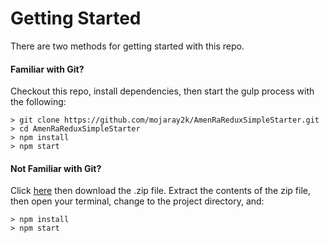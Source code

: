 # Getting Started

There are two methods for getting started with this repo.

#### Familiar with Git?
Checkout this repo, install dependencies, then start the gulp process with the following:

```
> git clone https://github.com/mojaray2k/AmenRaReduxSimpleStarter.git
> cd AmenRaReduxSimpleStarter
> npm install
> npm start
```

#### Not Familiar with Git?
Click [here](https://github.com/mojaray2k/AmenRaReduxSimpleStarter/archive/master.zip) then download the .zip file.  Extract the contents of the zip file, then open your terminal, change to the project directory, and:

```
> npm install
> npm start
```
